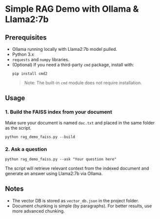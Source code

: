 # Simple RAG Demo with Ollama & Llama2:7b

## Prerequisites
- Ollama running locally with Llama2:7b model pulled.
- Python 3.x
- `requests` and `numpy` libraries.
- (Optional) If you need a third-party `cmd` package, install with:
  ```
  pip install cmd2
  ```
  > Note: The built-in `cmd` module does not require installation.

## Usage

### 1. Build the FAISS index from your document

Make sure your document is named `doc.txt` and placed in the same folder as the script.

```
python rag_demo_faiss.py --build
```

### 2. Ask a question

```
python rag_demo_faiss.py --ask "Your question here"
```

The script will retrieve relevant context from the indexed document and generate an answer using Llama2:7b via Ollama.

## Notes
- The vector DB is stored as `vector_db.json` in the project folder.
- Document chunking is simple (by paragraphs). For better results, use more advanced chunking.
